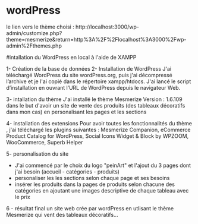 # wordPress
le lien vers le thème choisi : http://localhost:3000/wp-admin/customize.php?theme=mesmerize&return=http%3A%2F%2Flocalhost%3A3000%2Fwp-admin%2Fthemes.php


#intallation du WordPress en local à l'aide de XAMPP

1- Création de la base de données
2- Installation de WordPress
J'ai téléchargé WordPress du site wordPress.org, puis j'ai décompressé l’archive et je l'ai copié dans le répertoire xampp/htdocs. 
J'ai lancé le script d’installation en ouvrant l’URL de WordPress depuis le navigateur Web.

3- intallation du thème
J'ai installé le thème Mesmerize Version : 1.6.109 dans le but d'avoir un site de vente des produits (des tableaux décoratifs dans mon cas) en personalisant les pages et les sections

4- installation des extensions
Pour avoir toutes les fonctionnalités du thème , j'ai téléchargé les plugins suivantes : Mesmerize Companion, eCommerce Product Catalog for WordPress, Social Icons Widget & Block by WPZOOM, WooCommerce, 	Superb Helper

5- personalisation du site 
 - J'ai commencé par le choix du logo "peinArt" et l'ajout du 3 pages dont j'ai besoin (accueil - catégories - produits) 
 - personaliser les les sections selon chaque page et ses besoins
 - insérer les produits dans la pages de produits selon chacune des catégories en ajoutant une images descriptive de chaque tableau avec le prix

6 - résultat final 
un site web crée par wordPress en utlisant le thème Mesmerize qui vent des tableaux décoratifs...
